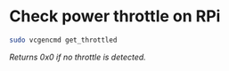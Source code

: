 # Check power throttle on RPi

```bash
sudo vcgencmd get_throttled
```
_Returns 0x0 if no throttle is detected._

